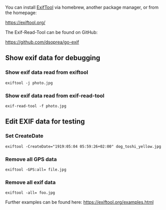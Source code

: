 You can install [ExifTool](https://exiftool.org/) via homebrew, another package manager, or from the homepage:

https://exiftool.org/

The Exif-Read-Tool can be found on GitHub:

https://github.com/dsoprea/go-exif

## Show exif data for debugging

### Show exif data read from exiftool

`exiftool -j photo.jpg`

### Show exif data read from exif-read-tool

`exif-read-tool -f photo.jpg`


## Edit EXIF data for testing

### Set CreateDate

`exiftool -CreateDate="1919:05:04 05:59:26+02:00" dog_toshi_yellow.jpg`

### Remove all GPS data 
`exiftool -GPS:all= file.jpg`

### Remove all exif data
`exiftool -all= foo.jpg`

Further examples can be found here: https://exiftool.org/examples.html